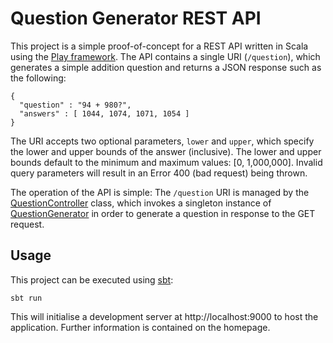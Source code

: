 # Question Generator REST API
This project is a simple proof-of-concept for a REST API written in Scala using the [Play framework](https://playframework.com/). 
The API contains a single URI (```/question```), which generates a simple addition question and returns a JSON response such as the following:
```
{
  "question" : "94 + 980?",
  "answers" : [ 1044, 1074, 1071, 1054 ]
}
```
The URI accepts two optional parameters, ``lower`` and ``upper``, which specify the lower and upper bounds of the answer 
(inclusive). The lower and upper bounds default to the minimum and maximum values: [0, 1,000,000]. Invalid query 
parameters will result in an Error 400 (bad request) being thrown.

The operation of the API is simple: The ``/question`` URI is managed by the [QuestionController](app/controllers/QuestionController.scala) class, which invokes a singleton instance of [QuestionGenerator](app/services/QuestionGenerator.scala) in order to generate a question in response to the GET request.

## Usage
This project can be executed using [sbt](http://www.scala-sbt.org/):
```
sbt run
```
This will initialise a development server at http://localhost:9000 to host the application. Further information is contained on the homepage.